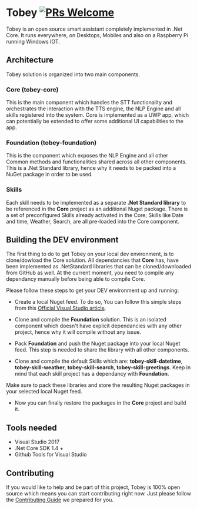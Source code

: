 # Tobey [![PRs Welcome](https://img.shields.io/badge/PRs-welcome-brightgreen.svg?style=flat-square)](http://makeapullrequest.com)

Tobey is an open source smart assistant completely implemented in .Net Core. It runs everywhere, on Desktops, Mobiles and also on a Raspberry Pi running Windows IOT.

## Architecture

Tobey solution is organized into two main components.

### **Core (tobey-core)**
This is the main component which handles the STT functionality and orchestrates the interaction with the TTS engine, the NLP Engine and all skills registered into the system. Core is implemented as a UWP app, which can potentially be extended to offer some additional UI capabilities to the app.

### **Foundation (tobey-foundation)**
This is the component which exposes the NLP Engine and all other Common methods and functionalities shared across all other components. This is a .Net Standard library, hence why it needs to be packed into a NuGet package in order to be used.

### Skills
Each skill needs to be implemented as a separate **.Net Standard library** to be referenced in the **Core** project as an additional Nuget package.
There is a set of preconfigured Skills already activated in the Core; Skills like Date and time, Weather, Search, are all pre-loaded into the Core component.

## Building the DEV environment

The first thing to do to get Tobey on your local dev environment, is to clone/dowload the Core solution.
All dependancies that **Core** has, have been implemented as .NetStandard libraries that can be cloned/downloaded from GitHub as well.
At the current moment, you need to compile any dependancy manually before being able to compile Core.

Please follow these steps to get your DEV environment up and running:

- Create a local Nuget feed. To do so, You can follow this simple steps from this [Official Visual Studio article](https://docs.microsoft.com/en-us/nuget/hosting-packages/local-feeds).

- Clone and compile the **Foundation** solution. This is an isolated component which doesn't have explicit dependancies with any other project, hence why it will compile without any issue.

- Pack **Foundation** and push the Nuget package into your local Nuget feed. This step is needed to share the library with all other components.

- Clone and compile the default Skills which are: **tobey-skill-datetime**, **tobey-skill-weather**, **tobey-skill-search**, **tobey-skill-greetings**. Keep in mind that each skill project has a dependancy with **Foundation**.

Make sure to pack these libraries and store the resulting Nuget packages in your selected local Nuget feed.
- Now you can finally restore the packages in the **Core** project and build it.

## Tools needed

- Visual Studio 2017
- .Net Core SDK 1.4 +
- Github Tools for Visual Studio

## Contributing

If you would like to help and be part of this project, Tobey is 100% open source which means you can start contributing right now.
Just please follow the [Contributing Guide](.github/CONTRIBUTING.md) we prepared for you.
